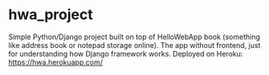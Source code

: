 # hwa_project
Simple Python/Django project built on top of HelloWebApp book (something like address book or notepad storage online). 
The app without frontend, just for understanding how Django framework works.
Deployed on Heroku: https://hwa.herokuapp.com/ 

